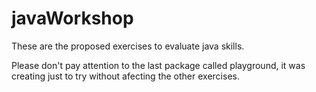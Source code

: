 # javaWorkshop

These are the proposed exercises to evaluate java skills.

Please don't pay attention to the last package called playground, it was creating just to try without afecting the other exercises.
